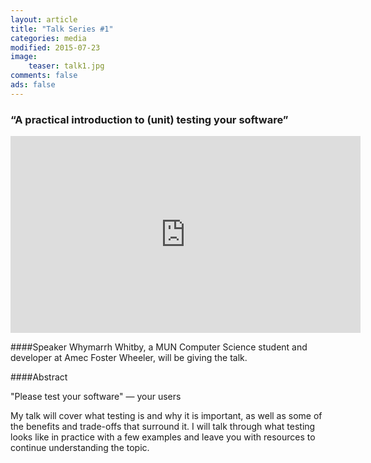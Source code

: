 ```yaml
---
layout: article
title: "Talk Series #1"
categories: media
modified: 2015-07-23
image:
    teaser: talk1.jpg
comments: false
ads: false
---
```

### “A practical introduction to (unit) testing your software”

<iframe width="560" height="315" src="https://www.youtube.com/embed/ugVRDttu7JQ" frameborder="0" allowfullscreen></iframe>

####Speaker
Whymarrh Whitby, a MUN Computer Science student and developer at Amec Foster Wheeler, will be giving the talk.

####Abstract

"Please test your software" — your users

My talk will cover what testing is and why it is important, as well as some of the benefits and trade-offs that surround it. I will talk through what testing looks like in practice with a few examples and leave you with resources to continue understanding the topic.
